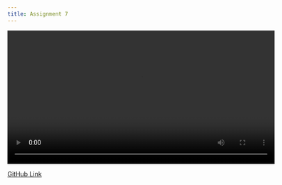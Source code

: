 ```yaml
---
title: Assignment 7
---
```


<video width="600" controls>
  <source src="./../../assets/videos/Linear Regression with Hypothesis Testing and Confidence Intervals.mp4" type="video/mp4">
  Your browser does not support the video tag.
</video>

[GitHub Link](https://github.com/jasonzhu03/jzhu33-assignment-7.git)
